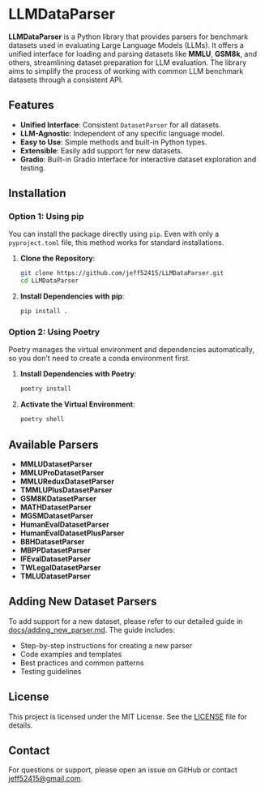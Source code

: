 # LLMDataParser

**LLMDataParser** is a Python library that provides parsers for benchmark datasets used in evaluating Large Language Models (LLMs). It offers a unified interface for loading and parsing datasets like **MMLU**, **GSM8k**, and others, streamlining dataset preparation for LLM evaluation. The library aims to simplify the process of working with common LLM benchmark datasets through a consistent API.

## Features

- **Unified Interface**: Consistent `DatasetParser` for all datasets.
- **LLM-Agnostic**: Independent of any specific language model.
- **Easy to Use**: Simple methods and built-in Python types.
- **Extensible**: Easily add support for new datasets.
- **Gradio**: Built-in Gradio interface for interactive dataset exploration and testing.

## Installation

### Option 1: Using pip

You can install the package directly using `pip`. Even with only a `pyproject.toml` file, this method works for standard installations.

1. **Clone the Repository**:

   ```bash
   git clone https://github.com/jeff52415/LLMDataParser.git
   cd LLMDataParser
   ```

1. **Install Dependencies with pip**:

   ```bash
   pip install .
   ```

### Option 2: Using Poetry

Poetry manages the virtual environment and dependencies automatically, so you don't need to create a conda environment first.

1. **Install Dependencies with Poetry**:

   ```bash
   poetry install
   ```

1. **Activate the Virtual Environment**:

   ```bash
   poetry shell
   ```

## Available Parsers

- **MMLUDatasetParser**
- **MMLUProDatasetParser**
- **MMLUReduxDatasetParser**
- **TMMLUPlusDatasetParser**
- **GSM8KDatasetParser**
- **MATHDatasetParser**
- **MGSMDatasetParser**
- **HumanEvalDatasetParser**
- **HumanEvalDatasetPlusParser**
- **BBHDatasetParser**
- **MBPPDatasetParser**
- **IFEvalDatasetParser**
- **TWLegalDatasetParser**
- **TMLUDatasetParser**

## Adding New Dataset Parsers

To add support for a new dataset, please refer to our detailed guide in [docs/adding_new_parser.md](docs/adding_new_parser.md). The guide includes:

- Step-by-step instructions for creating a new parser
- Code examples and templates
- Best practices and common patterns
- Testing guidelines

## License

This project is licensed under the MIT License. See the [LICENSE](LICENSE) file for details.

## Contact

For questions or support, please open an issue on GitHub or contact [jeff52415@gmail.com](mailto:jeff52415@gmail.com).

